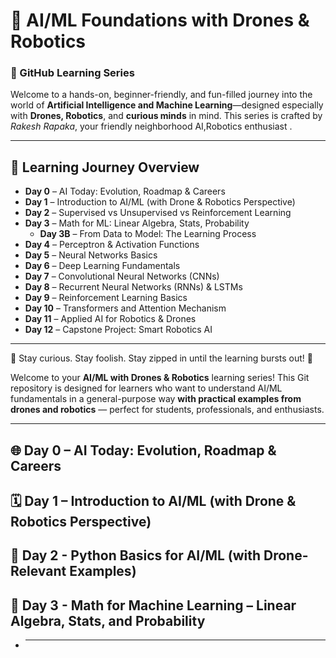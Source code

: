 # 🤖 AI/ML Foundations with Drones & Robotics  
### 📘 GitHub Learning Series  

Welcome to a hands-on, beginner-friendly, and fun-filled journey into the world of **Artificial Intelligence and Machine Learning**—designed especially with **Drones, Robotics**, and **curious minds** in mind. This series is crafted by *Rakesh Rapaka*, your friendly neighborhood AI,Robotics enthusiast .

---

## 📅 Learning Journey Overview


- **Day 0** – AI Today: Evolution, Roadmap & Careers  
- **Day 1** – Introduction to AI/ML (with Drone & Robotics Perspective)  
- **Day 2** – Supervised vs Unsupervised vs Reinforcement Learning  
- **Day 3** – Math for ML: Linear Algebra, Stats, Probability  
  - **Day 3B** – From Data to Model: The Learning Process  
- **Day 4** – Perceptron & Activation Functions  
- **Day 5** – Neural Networks Basics  
- **Day 6** – Deep Learning Fundamentals  
- **Day 7** – Convolutional Neural Networks (CNNs)  
- **Day 8** – Recurrent Neural Networks (RNNs) & LSTMs  
- **Day 9** – Reinforcement Learning Basics  
- **Day 10** – Transformers and Attention Mechanism  
- **Day 11** – Applied AI for Robotics & Drones  
- **Day 12** – Capstone Project: Smart Robotics AI


---

🎯 Stay curious. Stay foolish. Stay zipped in until the learning bursts out! 🚀  
</details>


Welcome to your **AI/ML with Drones & Robotics** learning series! This Git repository is designed for learners who want to understand AI/ML fundamentals in a general-purpose way **with practical examples from drones and robotics** — perfect for students, professionals, and enthusiasts.

---
## 🌐 Day 0 – AI Today: Evolution, Roadmap & Careers
## 🗓️ Day 1 – Introduction to AI/ML (with Drone & Robotics Perspective)
## 🐍 Day 2 - Python Basics for AI/ML (with Drone-Relevant Examples)
## 🧮 Day 3 - Math for Machine Learning – Linear Algebra, Stats, and Probability
- 
   ---
 
